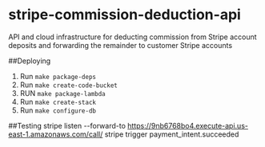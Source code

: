 # stripe-commission-deduction-api
API and cloud infrastructure for deducting commission from Stripe account deposits and forwarding the remainder to customer Stripe accounts

##Deploying

1. Run ```make package-deps```
2. Run ```make create-code-bucket```
3. RUN ```make package-lambda```
3. Run ```make create-stack```
4. Run ```make configure-db```

##Testing
stripe listen --forward-to https://9nb6768bo4.execute-api.us-east-1.amazonaws.com/call/
stripe trigger payment_intent.succeeded
